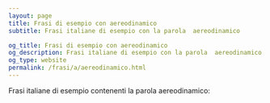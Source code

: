 ```yaml
---
layout: page
title: Frasi di esempio con aereodinamico 
subtitle: Frasi italiane di esempio con la parola  aereodinamico

og_title: Frasi di esempio con aereodinamico 
og_description: Frasi italiane di esempio con la parola  aereodinamico
og_type: website
permalink: /frasi/a/aereodinamico.html
---
```


Frasi italiane di esempio contenenti la parola aereodinamico:


